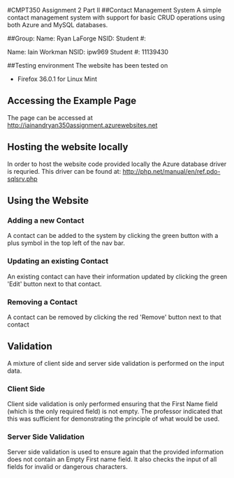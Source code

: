 #CMPT350 Assignment 2 Part II
##Contact Management System
A simple contact management system with support for basic CRUD operations using both Azure and MySQL databases. 

##Group:
  Name: Ryan LaForge
  NSID:
  Student #:

  Name: Iain Workman
  NSID: ipw969
  Student #: 11139430

##Testing environment
The website has been tested on
- Firefox 36.0.1 for Linux Mint


## Accessing the Example Page
The page can be accessed at 
http://iainandryan350assignment.azurewebsites.net

## Hosting the website locally
In order to host the website code provided locally the Azure database driver is requried.
This driver can be found at:
http://php.net/manual/en/ref.pdo-sqlsrv.php

## Using the Website
### Adding a new Contact
A contact can be added to the system by clicking the green button with a plus symbol in the top left of the nav bar.

### Updating an existing Contact
An existing contact can have their information updated by clicking the green 'Edit' button next to that contact.

### Removing a Contact
A contact can be removed by clicking the red 'Remove' button next to that contact

## Validation
A mixture of client side and server side validation is performed on the input data.

### Client Side
Client side validation is only performed ensuring that the First Name field (which is the only required field) is not empty. The professor indicated that this was sufficient for demonstrating the principle of what would be used.

### Server Side Validation
Server side validation is used to ensure again that the provided information does not contain an Empty First name field. It also checks the input of all fields for invalid or dangerous characters.
